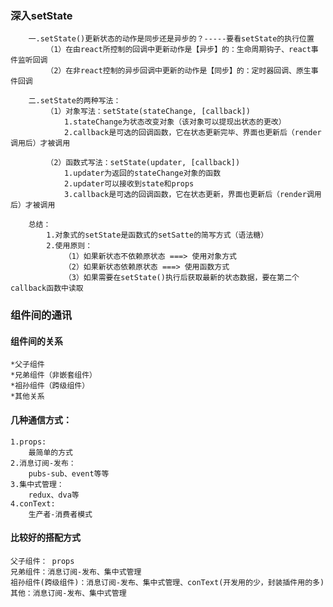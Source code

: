 ### 深入setState
        一.setState()更新状态的动作是同步还是异步的？-----要看setState的执行位置
            （1）在由react所控制的回调中更新动作是【异步】的：生命周期钩子、react事件监听回调
            （2）在非react控制的异步回调中更新的动作是【同步】的：定时器回调、原生事件回调
            
        二.setState的两种写法：
            （1）对象写法：setState(stateChange, [callback])
                1.stateChange为状态改变对象（该对象可以提现出状态的更改）
                2.callback是可选的回调函数，它在状态更新完毕、界面也更新后（render调用后）才被调用
            
            （2）函数式写法：setState(updater, [callback])
                1.updater为返回的stateChange对象的函数
                2.updater可以接收到state和props
                3.callback是可选的回调函数，它在状态更新，界面也更新后（render调用后）才被调用
                
        总结：
            1.对象式的setState是函数式的setSatte的简写方式（语法糖）
            2.使用原则：
                （1）如果新状态不依赖原状态 ===> 使用对象方式
                （2）如果新状态依赖原状态 ===> 使用函数方式
                （3）如果需要在setState()执行后获取最新的状态数据，要在第二个callback函数中读取
                
                
                
### 组件间的通讯
#### 组件间的关系
    *父子组件
    *兄弟组件（非嵌套组件）
    *祖孙组件（跨级组件）
    *其他关系
    
#### 几种通信方式：
    1.props:
        最简单的方式
    2.消息订阅-发布：
        pubs-sub、event等等
    3.集中式管理：
        redux、dva等
    4.conText:
        生产者-消费者模式
        
#### 比较好的搭配方式
    父子组件： props
    兄弟组件：消息订阅-发布、集中式管理
    祖孙组件(跨级组件)：消息订阅-发布、集中式管理、conText(开发用的少，封装插件用的多)
    其他：消息订阅-发布、集中式管理

